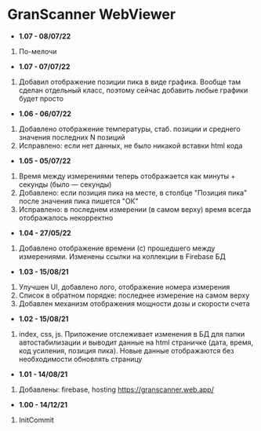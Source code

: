 # GranScanner WebViewer

* <b>1.07 - 08/07/22</b>
1. По-мелочи
* <b>1.07 - 07/07/22</b>
1. Добавил отображение позиции пика в виде графика. Вообще там сделан отдельный класс, поэтому сейчас добавить любые графики будет просто
* <b>1.06 - 06/07/22</b>
1. Добавлено отображение температуры, стаб. позиции и среднего значения последних N позиций
2. Исправлено: если нет данных, не было никакой вставки html кода
* <b>1.05 - 05/07/22</b>
1. Время между измерениями теперь отображается как минуты + секунды (было — секунды)
2. Добавлено: если позиция пика на месте, в столбце "Позиция пика" после значения пика пишется "ОК"
3. Исправлено: в последнем измерении (в самом верху) время всегда отображалось некорректно
* <b>1.04 - 27/05/22</b>
1. Добавлено отображение времени (с) прошедшего между измерениями. Изменены ссылки на коллекции в Firebase БД
* <b>1.03 - 15/08/21</b>
1. Улучшен UI, добавлено лого, отображение номера измерения
2. Список в обратном порядке: последнее измерение на самом верху
3. Добавлен механизм отображения мощности дозы и скорости счета
* <b>1.02 - 15/08/21</b>
1. index, css, js. Приложение отслеживает изменения в БД для папки автостабилизации и выводит данные на html страничке (дата, время, код усиления, позиция пика). Новые данные отображаются без необходимости обновлять страницу
* <b>1.01 - 14/08/21</b>
1. Добавлены: firebase, hosting https://granscanner.web.app/
* <b>1.00 - 14/12/21</b>
1. InitCommit
